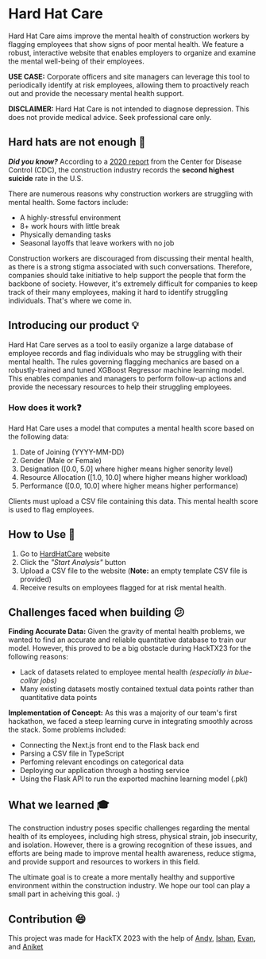 # Hard Hat Care


Hard Hat Care aims improve the mental health of construction workers by flagging employees that show signs of poor mental health. We feature a robust, interactive website that enables employers to organize and examine the mental well-being of their employees.

**USE CASE:** Corporate officers and site managers can leverage this tool to periodically identify at risk employees, allowing them to proactively reach out and provide the necessary mental health support. 


**DISCLAIMER:** Hard Hat Care is not intended to diagnose depression. This does not provide medical advice. Seek professional care only.


## Hard hats are not enough :triangular_flag_on_post:


***Did you know?*** According to a [2020 report](https://www.cdc.gov/mmwr/volumes/69/wr/mm6903a1.htm) from the Center for Disease Control (CDC), the construction industry records the **second highest suicide** rate in the U.S.

There are numerous reasons why construction workers are struggling with mental health.
Some factors include:
* A highly-stressful environment 
* 8+ work hours with little break 
* Physically demanding tasks 
* Seasonal layoffs that leave workers with no job 

Construction workers are discouraged from discussing their mental health, as there is a strong stigma associated with such conversations. Therefore, companies should take initiative to help support the people that form the backbone of society. However, it's extremely difficult for companies to keep track of their many employees, making it hard to identify struggling individuals. That's where we come in.

## Introducing our product :bulb:

Hard Hat Care serves as a tool to easily organize a large database of employee records and flag individuals who may be struggling with their mental health. The rules governing flagging mechanics are based on a robustly-trained and tuned XGBoost Regressor machine learning model.
This enables companies and managers to perform follow-up actions and provide the necessary resources to help their struggling employees.    
 

### How does it work:question:

Hard Hat Care uses a model that computes a mental health score based on the following data:
1. Date of Joining (YYYY-MM-DD)
2. Gender (Male or Female)
3. Designation ([0.0, 5.0] where higher means higher senority level)
4. Resource Allocation ([1.0, 10.0] where higher means higher workload)
5. Performance ([0.0, 10.0] where higher means higher performance)

Clients must upload a CSV file containing this data. This mental health score is used to flag employees.

## How to Use :notebook:

1. Go to [HardHatCare]() website
2. Click the *"Start Analysis"* button
3. Upload a CSV file to the website (**Note:** an empty template CSV file is provided)
4. Receive results on employees flagged for at risk mental health.


## Challenges faced when building :confused:

**Finding Accurate Data:** Given the gravity of mental health problems, we wanted to find an accurate and reliable quantitative database to train our model. However, this proved to be a big obstacle during HackTX23 for the following reasons:
* Lack of datasets related to employee mental health *(especially in blue-collar jobs)*
* Many existing datasets mostly contained textual data points rather than quantitative data points

**Implementation of Concept:** As this was a majority of our team's first hackathon, we faced a steep learning curve in integrating smoothly across the stack. Some problems included:
* Connecting the Next.js front end to the Flask back end
* Parsing a CSV file in TypeScript
* Perfoming relevant encodings on categorical data
* Deploying our application through a hosting service
* Using the Flask API to run the exported machine learning model (.pkl)

## What we learned :mortar_board:

The construction industry poses specific challenges regarding the mental health of its employees, including high stress, physical strain, job insecurity, and isolation. However, there is a growing recognition of these issues, and efforts are being made to improve mental health awareness, reduce stigma, and provide support and resources to workers in this field. 

The ultimate goal is to create a more mentally healthy and supportive environment within the construction industry. We hope our tool can play a small part in acheiving this goal. :)


## Contribution :smile:


This project was made for HackTX 2023 with the help of [Andy](), [Ishan](), [Evan](), and [Aniket]()
